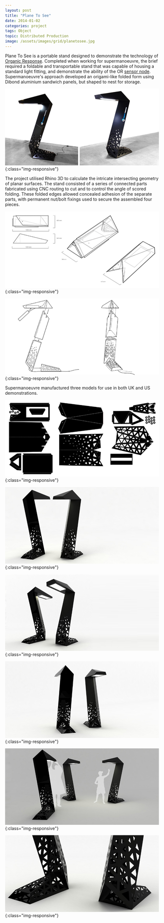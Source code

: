 ```yaml
---
layout: post
title: "Plane To See"
date: 2014-01-02
categories: project
tags: Object
topic: Distributed Production
image: /assets/images/grid/planetosee.jpg
---
```


Plane To See is a portable stand designed to demonstrate the technology of [Organic Response](https://www.organicresponse.com/). Completed when working for supermanoeuvre, the brief required a foldable and transportable stand that was capable of housing a standard light fitting, and demonstrate the ability of the OR [sensor node](https://www.organicresponse.com/technology/). Supermanoeuvre's approach developed an origami-like folded form using Dibond aluminium sandwich panels, but shaped to nest for  storage.

![Urban Pollen](/assets/images/posts/planetosee1.jpg){:class="img-responsive"}

The project utilised Rhino 3D to calculate the intricate intersecting geometry of planar surfaces. The stand consisted of a series of connected parts fabricated using CNC routing to cut and to control the angle of scored folding. These folded edges allowed concealed adhesion of the separate parts, with permanent nut/bolt fixings used to secure the assembled four pieces. 

![Urban Pollen](/assets/images/posts/planetosee2.jpg){:class="img-responsive"}

![Urban Pollen](/assets/images/posts/planetosee3.jpg){:class="img-responsive"}

Supermanoeuvre manufactured three models for use in both UK and US demonstrations. 

![Urban Pollen](/assets/images/posts/planetosee4.jpg){:class="img-responsive"}

![Urban Pollen](/assets/images/posts/planetosee5.jpg){:class="img-responsive"}

![Urban Pollen](/assets/images/posts/planetosee6.jpg){:class="img-responsive"}

![Urban Pollen](/assets/images/posts/planetosee7.jpg){:class="img-responsive"}

![Urban Pollen](/assets/images/posts/planetosee8.jpg){:class="img-responsive"}

![Urban Pollen](/assets/images/posts/planetosee9.jpg){:class="img-responsive"}
